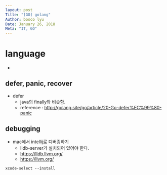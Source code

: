 ```yaml
---
layout: post
Title: "[GO] golang"
Author: bosco lyu
Date: January 26, 2018
Meta: "IT, GO"
---
```


# language
*

## defer, panic, recover
* defer 
    * java의 finally와 비슷함.
    * reference : http://golang.site/go/article/20-Go-defer%EC%99%80-panic

## debugging
* mac에서 intellij로 디버깅하기
    * lldb-server가 설치되어 있어야 한다.
    * https://lldb.llvm.org/
    * https://llvm.org/
```
xcode-select --install
```
